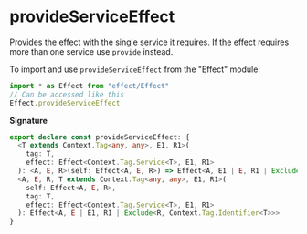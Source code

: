 # provideServiceEffect

Provides the effect with the single service it requires. If the effect
requires more than one service use `provide` instead.

To import and use `provideServiceEffect` from the "Effect" module:

```ts
import * as Effect from "effect/Effect"
// Can be accessed like this
Effect.provideServiceEffect
```

**Signature**

```ts
export declare const provideServiceEffect: {
  <T extends Context.Tag<any, any>, E1, R1>(
    tag: T,
    effect: Effect<Context.Tag.Service<T>, E1, R1>
  ): <A, E, R>(self: Effect<A, E, R>) => Effect<A, E1 | E, R1 | Exclude<R, Context.Tag.Identifier<T>>>
  <A, E, R, T extends Context.Tag<any, any>, E1, R1>(
    self: Effect<A, E, R>,
    tag: T,
    effect: Effect<Context.Tag.Service<T>, E1, R1>
  ): Effect<A, E | E1, R1 | Exclude<R, Context.Tag.Identifier<T>>>
}
```

